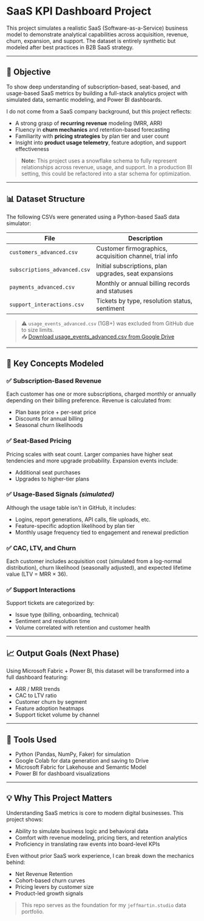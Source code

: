 # SaaS KPI Dashboard Project

This project simulates a realistic SaaS (Software-as-a-Service) business model to demonstrate analytical capabilities across acquisition, revenue, churn, expansion, and support. The dataset is entirely synthetic but modeled after best practices in B2B SaaS strategy.

---

## 📌 Objective
To show deep understanding of subscription-based, seat-based, and usage-based SaaS metrics by building a full-stack analytics project with simulated data, semantic modeling, and Power BI dashboards.

I do not come from a SaaS company background, but this project reflects:
- A strong grasp of **recurring revenue** modeling (MRR, ARR)
- Fluency in **churn mechanics** and retention-based forecasting
- Familiarity with **pricing strategies** by plan tier and user count
- Insight into **product usage telemetry**, feature adoption, and support effectiveness

> **Note:** This project uses a snowflake schema to fully represent relationships across revenue, usage, and support. In a production BI setting, this could be refactored into a star schema for optimization.

---

## 📊 Dataset Structure
The following CSVs were generated using a Python-based SaaS data simulator:

| File                        | Description |
|-----------------------------|-------------|
| `customers_advanced.csv`    | Customer firmographics, acquisition channel, trial info |
| `subscriptions_advanced.csv`| Initial subscriptions, plan upgrades, seat expansions |
| `payments_advanced.csv`     | Monthly or annual billing records and statuses |
| `support_interactions.csv`  | Tickets by type, resolution status, sentiment |

> ⚠️ `usage_events_advanced.csv` (1GB+) was excluded from GitHub due to size limits.  
> 📥 [Download usage_events_advanced.csv from Google Drive](https://drive.google.com/file/d/1tyMmYg3rY6yupsCEscW0DMi7MWcURxe1/view?usp=drive_link)

---

## 🧠 Key Concepts Modeled

### ✅ Subscription-Based Revenue
Each customer has one or more subscriptions, charged monthly or annually depending on their billing preference. Revenue is calculated from:
- Plan base price + per-seat price
- Discounts for annual billing
- Seasonal churn likelihoods

### ✅ Seat-Based Pricing
Pricing scales with seat count. Larger companies have higher seat tendencies and more upgrade probability. Expansion events include:
- Additional seat purchases
- Upgrades to higher-tier plans

### ✅ Usage-Based Signals *(simulated)*
Although the usage table isn't in GitHub, it includes:
- Logins, report generations, API calls, file uploads, etc.
- Feature-specific adoption likelihood by plan tier
- Monthly usage frequency tied to engagement and renewal prediction

### ✅ CAC, LTV, and Churn
Each customer includes acquisition cost (simulated from a log-normal distribution), churn likelihood (seasonally adjusted), and expected lifetime value (LTV = MRR × 36).

### ✅ Support Interactions
Support tickets are categorized by:
- Issue type (billing, onboarding, technical)
- Sentiment and resolution time
- Volume correlated with retention and customer health

---

## 📈 Output Goals (Next Phase)
Using Microsoft Fabric + Power BI, this dataset will be transformed into a full dashboard featuring:
- ARR / MRR trends
- CAC to LTV ratio
- Customer churn by segment
- Feature adoption heatmaps
- Support ticket volume by channel

---

## 🧰 Tools Used
- Python (Pandas, NumPy, Faker) for simulation
- Google Colab for data generation and saving to Drive
- Microsoft Fabric for Lakehouse and Semantic Model
- Power BI for dashboard visualizations

---

## 💡 Why This Project Matters
Understanding SaaS metrics is core to modern digital businesses. This project shows:
- Ability to simulate business logic and behavioral data
- Comfort with revenue modeling, pricing tiers, and retention analytics
- Proficiency in translating raw events into board-level KPIs

Even without prior SaaS work experience, I can break down the mechanics behind:
- Net Revenue Retention
- Cohort-based churn curves
- Pricing levers by customer size
- Product-led growth signals

> This repo serves as the foundation for my `jeffmartin.studio` data portfolio.
